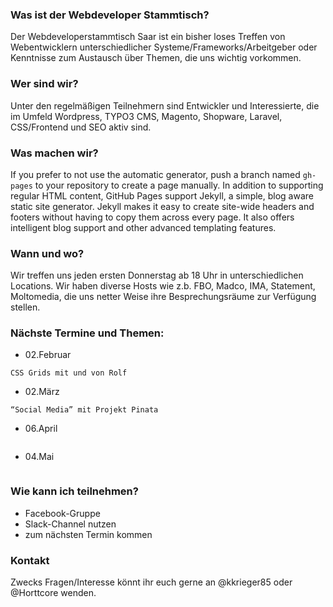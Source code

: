### Was ist der Webdeveloper Stammtisch?
Der Webdeveloperstammtisch Saar ist ein bisher loses Treffen von Webentwicklern unterschiedlicher Systeme/Frameworks/Arbeitgeber oder Kenntnisse zum Austausch über Themen, die uns wichtig vorkommen.

### Wer sind wir?
Unter den regelmäßigen Teilnehmern sind Entwickler und Interessierte, die im Umfeld Wordpress, TYPO3 CMS, Magento, Shopware, Laravel, CSS/Frontend und SEO aktiv sind.

### Was machen wir?
If you prefer to not use the automatic generator, push a branch named `gh-pages` to your repository to create a page manually. In addition to supporting regular HTML content, GitHub Pages support Jekyll, a simple, blog aware static site generator. Jekyll makes it easy to create site-wide headers and footers without having to copy them across every page. It also offers intelligent blog support and other advanced templating features.

### Wann und wo?
Wir treffen uns jeden ersten Donnerstag ab 18 Uhr in unterschiedlichen Locations. Wir haben diverse Hosts wie z.b. FBO, Madco, IMA, Statement, Moltomedia, die uns netter Weise ihre Besprechungsräume zur Verfügung stellen.

### Nächste Termine und Themen:

- 02.Februar

```
CSS Grids mit und von Rolf
```

- 02.März

```
“Social Media” mit Projekt Pinata
```

- 06.April

```

```

- 04.Mai

```

```

### Wie kann ich teilnehmen?

- Facebook-Gruppe
- Slack-Channel nutzen
- zum nächsten Termin kommen

### Kontakt
Zwecks Fragen/Interesse könnt ihr euch gerne an @kkrieger85 oder @Horttcore wenden.
